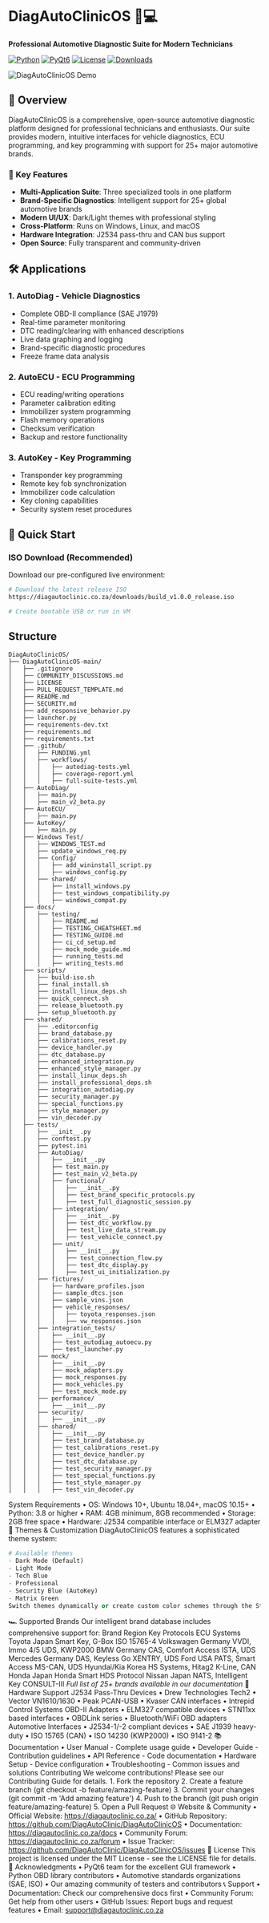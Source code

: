 # DiagAutoClinicOS 🚗💻

**Professional Automotive Diagnostic Suite for Modern Technicians**

[![Python](https://img.shields.io/badge/Python-3.8+-blue.svg)](https://python.org)
[![PyQt6](https://img.shields.io/badge/PyQt6-GUI-green.svg)](https://pypi.org/project/PyQt6/)
[![License](https://img.shields.io/badge/License-MIT-yellow.svg)](LICENSE)
[![Downloads](https://img.shields.io/badge/ISO-Download-brightgreen)](https://diagautoclinic.co.za/downloads/build_v1.0.0_release.iso)

![DiagAutoClinicOS Demo](assets/demo-screenshot.png)

## 🌟 Overview

DiagAutoClinicOS is a comprehensive, open-source automotive diagnostic platform designed for professional technicians and enthusiasts. Our suite provides modern, intuitive interfaces for vehicle diagnostics, ECU programming, and key programming with support for 25+ major automotive brands.

### 🎯 Key Features

- **Multi-Application Suite**: Three specialized tools in one platform
- **Brand-Specific Diagnostics**: Intelligent support for 25+ global automotive brands
- **Modern UI/UX**: Dark/Light themes with professional styling
- **Cross-Platform**: Runs on Windows, Linux, and macOS
- **Hardware Integration**: J2534 pass-thru and CAN bus support
- **Open Source**: Fully transparent and community-driven

## 🛠 Applications

### 1. AutoDiag - Vehicle Diagnostics
- Complete OBD-II compliance (SAE J1979)
- Real-time parameter monitoring
- DTC reading/clearing with enhanced descriptions
- Live data graphing and logging
- Brand-specific diagnostic procedures
- Freeze frame data analysis

### 2. AutoECU - ECU Programming
- ECU reading/writing operations
- Parameter calibration editing
- Immobilizer system programming
- Flash memory operations
- Checksum verification
- Backup and restore functionality

### 3. AutoKey - Key Programming
- Transponder key programming
- Remote key fob synchronization
- Immobilizer code calculation
- Key cloning capabilities
- Security system reset procedures

## 🚀 Quick Start

### ISO Download (Recommended)
Download our pre-configured live environment:
```bash
# Download the latest release ISO
https://diagautoclinic.co.za/downloads/build_v1.0.0_release.iso

# Create bootable USB or run in VM
```

## Structure
``` plaintext
DiagAutoClinicOS/
├── DiagAutoClinicOS-main/
│   ├── .gitignore
│   ├── COMMUNITY_DISCUSSIONS.md
│   ├── LICENSE
│   ├── PULL_REQUEST_TEMPLATE.md
│   ├── README.md
│   ├── SECURITY.md
│   ├── add_responsive_behavior.py
│   ├── launcher.py
│   ├── requirements-dev.txt
│   ├── requirements.md
│   ├── requirements.txt
│   ├── .github/
│   │   ├── FUNDING.yml
│   │   ├── workflows/
│   │   │   ├── autodiag-tests.yml
│   │   │   ├── coverage-report.yml
│   │   │   ├── full-suite-tests.yml
│   ├── AutoDiag/
│   │   ├── main.py
│   │   ├── main_v2_beta.py
│   ├── AutoECU/
│   │   ├── main.py
│   ├── AutoKey/
│   │   ├── main.py
│   ├── Windows Test/
│   │   ├── WINDOWS_TEST.md
│   │   ├── update_windows_req.py
│   │   ├── Config/
│   │   │   ├── add_wininstall_script.py
│   │   │   ├── windows_config.py
│   │   ├── shared/
│   │   │   ├── install_windows.py
│   │   │   ├── test_windows_compatibility.py
│   │   │   ├── windows_compat.py
│   ├── docs/
│   │   ├── testing/
│   │   │   ├── README.md
│   │   │   ├── TESTING_CHEATSHEET.md
│   │   │   ├── TESTING_GUIDE.md
│   │   │   ├── ci_cd_setup.md
│   │   │   ├── mock_mode_guide.md
│   │   │   ├── running_tests.md
│   │   │   ├── writing_tests.md
│   ├── scripts/
│   │   ├── build-iso.sh
│   │   ├── final_install.sh
│   │   ├── install_linux_deps.sh
│   │   ├── quick_connect.sh
│   │   ├── release_bluetooth.py
│   │   ├── setup_bluetooth.py
│   ├── shared/
│   │   ├── .editorconfig
│   │   ├── brand_database.py
│   │   ├── calibrations_reset.py
│   │   ├── device_handler.py
│   │   ├── dtc_database.py
│   │   ├── enhanced_integration.py
│   │   ├── enhanced_style_manager.py
│   │   ├── install_linux_deps.sh
│   │   ├── install_professional_deps.sh
│   │   ├── integration_autodiag.py
│   │   ├── security_manager.py
│   │   ├── special_functions.py
│   │   ├── style_manager.py
│   │   ├── vin_decoder.py
│   ├── tests/
│   │   ├── __init__.py
│   │   ├── conftest.py
│   │   ├── pytest.ini
│   │   ├── AutoDiag/
│   │   │   ├── __init__.py
│   │   │   ├── test_main.py
│   │   │   ├── test_main_v2_beta.py
│   │   │   ├── functional/
│   │   │   │   ├── __init__.py
│   │   │   │   ├── test_brand_specific_protocols.py
│   │   │   │   ├── test_full_diagnostic_session.py
│   │   │   ├── integration/
│   │   │   │   ├── __init__.py
│   │   │   │   ├── test_dtc_workflow.py
│   │   │   │   ├── test_live_data_stream.py
│   │   │   │   ├── test_vehicle_connect.py
│   │   │   ├── unit/
│   │   │   │   ├── __init__.py
│   │   │   │   ├── test_connection_flow.py
│   │   │   │   ├── test_dtc_display.py
│   │   │   │   ├── test_ui_initialization.py
│   │   ├── fictures/
│   │   │   ├── hardware_profiles.json
│   │   │   ├── sample_dtcs.json
│   │   │   ├── sample_vins.json
│   │   │   ├── vehicle_responses/
│   │   │   │   ├── toyota_responses.json
│   │   │   │   ├── vw_responses.json
│   │   ├── integration_tests/
│   │   │   ├── __init__.py
│   │   │   ├── test_autodiag_autoecu.py
│   │   │   ├── test_launcher.py
│   │   ├── mock/
│   │   │   ├── __init__.py
│   │   │   ├── mock_adapters.py
│   │   │   ├── mock_responses.py
│   │   │   ├── mock_vehicles.py
│   │   │   ├── test_mock_mode.py
│   │   ├── performance/
│   │   │   ├── __init__.py
│   │   ├── security/
│   │   │   ├── __init__.py
│   │   ├── shared/
│   │   │   ├── __init__.py
│   │   │   ├── test_brand_database.py
│   │   │   ├── test_calibrations_reset.py
│   │   │   ├── test_device_handler.py
│   │   │   ├── test_dtc_database.py
│   │   │   ├── test_security_manager.py
│   │   │   ├── test_special_functions.py
│   │   │   ├── test_style_manager.py
│   │   │   ├── test_vin_decoder.py
```

System Requirements
    • OS: Windows 10+, Ubuntu 18.04+, macOS 10.15+
    • Python: 3.8 or higher
    • RAM: 4GB minimum, 8GB recommended
    • Storage: 2GB free space
    • Hardware: J2534 compatible interface or ELM327 adapter
🎨 Themes & Customization
DiagAutoClinicOS features a sophisticated theme system:
```python
# Available themes
- Dark Mode (Default)
- Light Mode
- Tech Blue
- Professional
- Security Blue (AutoKey)
- Matrix Green
Switch themes dynamically or create custom color schemes through the StyleManager API.
```
🏎 Supported Brands
Our intelligent brand database includes comprehensive support for:
Brand
Region
Key Protocols
ECU Systems
Toyota
Japan
Smart Key, G-Box
ISO 15765-4
Volkswagen
Germany
VVDI, Immo 4/5
UDS, KWP2000
BMW
Germany
CAS, Comfort Access
ISTA, UDS
Mercedes
Germany
DAS, Keyless Go
XENTRY, UDS
Ford
USA
PATS, Smart Access
MS-CAN, UDS
Hyundai/Kia
Korea
HS Systems, Hitag2
K-Line, CAN
Honda
Japan
Honda Smart
HDS Protocol
Nissan
Japan
NATS, Intelligent Key
CONSULT-III
*Full list of 25+ brands available in our documentation*
🔧 Hardware Support
J2534 Pass-Thru Devices
    • Drew Technologies Tech2
    • Vector VN1610/1630
    • Peak PCAN-USB
    • Kvaser CAN interfaces
    • Intrepid Control Systems
OBD-II Adapters
    • ELM327 compatible devices
    • STN11xx based interfaces
    • OBDLink series
    • Bluetooth/WiFi OBD adapters
Automotive Interfaces
    • J2534-1/-2 compliant devices
    • SAE J1939 heavy-duty
    • ISO 15765 (CAN)
    • ISO 14230 (KWP2000)
    • ISO 9141-2
📚 Documentation
    • User Manual - Complete usage guide
    • Developer Guide - Contribution guidelines
    • API Reference - Code documentation
    • Hardware Setup - Device configuration
    • Troubleshooting - Common issues and solutions
Contributing
We welcome contributions! Please see our Contributing Guide for details.
    1. Fork the repository
    2. Create a feature branch (git checkout -b feature/amazing-feature)
    3. Commit your changes (git commit -m 'Add amazing feature')
    4. Push to the branch (git push origin feature/amazing-feature)
    5. Open a Pull Request
🌐 Website & Community
    • Official Website: https://diagautoclinic.co.za/
    • GitHub Repository: https://github.com/DiagAutoClinic/DiagAutoClinicOS
    • Documentation: https://diagautoclinic.co.za/docs
    • Community Forum: https://diagautoclinic.co.za/forum
    • Issue Tracker: https://github.com/DiagAutoClinic/DiagAutoClinicOS/issues
📄 License
This project is licensed under the MIT License - see the LICENSE file for details.
🙏 Acknowledgments
    • PyQt6 team for the excellent GUI framework
    • Python OBD library contributors
    • Automotive standards organizations (SAE, ISO)
    • Our amazing community of testers and contributors
📞 Support
    • Documentation: Check our comprehensive docs first
    • Community Forum: Get help from other users
    • GitHub Issues: Report bugs and request features
    • Email: support@diagautoclinic.co.za


